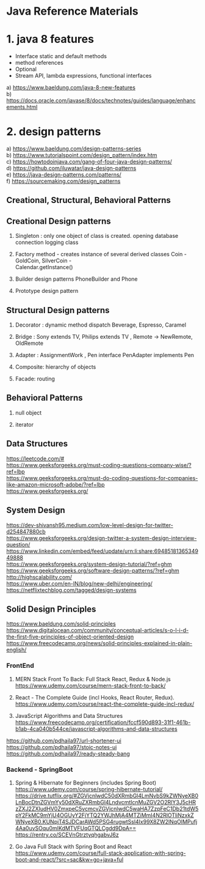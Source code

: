 # Java Reference Materials

# 1. java 8 features     

- Interface static and default methods
- method references
- Optional<T>
- Stream API, lambda expressions, functional interfaces

a) https://www.baeldung.com/java-8-new-features  <br>
b) https://docs.oracle.com/javase/8/docs/technotes/guides/language/enhancements.html

# 2. design patterns 

a) https://www.baeldung.com/design-patterns-series <br>
b) https://www.tutorialspoint.com/design_pattern/index.htm <br>
c) https://howtodoinjava.com/gang-of-four-java-design-patterns/ <br>
d) https://github.com/iluwatar/java-design-patterns <br>
e) https://java-design-patterns.com/patterns/	 <br>
f) https://sourcemaking.com/design_patterns	

## Creational, Structural, Behavioral Patterns
 
## Creational Design patterns 
1. Singleton : only one object of class is created. 
	opening database connection
	logging class

2. Factory method - creates instance of several derived classes
	Coin - GoldCoin, SilverCoin -  
	Calendar.getInstance()  

3. Builder design patterns 
	PhoneBuilder and Phone 

4. Prototype design pattern 

## Structural Design patterns 
1. Decorator : dynamic method dispatch
	Beverage, Espresso, Caramel

2. Bridge : Sony extends TV, Philips extends TV , Remote -> NewRemote, OldRemote 

3. Adapter : AssignmentWork , Pen interface
		PenAdapter implements Pen
4. Composite: hierarchy of objects

5. Facade: routing

## Behavioral Patterns


1. null object

2. iterator


## Data Structures
https://leetcode.com/# <br>
https://www.geeksforgeeks.org/must-coding-questions-company-wise/?ref=lbp <br>
https://www.geeksforgeeks.org/must-do-coding-questions-for-companies-like-amazon-microsoft-adobe/?ref=lbp <br>
https://www.geeksforgeeks.org/

## System Design
https://dev-shivansh95.medium.com/low-level-design-for-twitter-d254847880cb <br>
https://www.geeksforgeeks.org/design-twitter-a-system-design-interview-question/ <br>
https://www.linkedin.com/embed/feed/update/urn:li:share:6948518136534949888 <br>
https://www.geeksforgeeks.org/system-design-tutorial/?ref=ghm <br>
https://www.geeksforgeeks.org/software-design-patterns/?ref=ghm <br>
http://highscalability.com/ <br>
https://www.uber.com/en-IN/blog/new-delhi/engineering/ <br>
https://netflixtechblog.com/tagged/design-systems
	
## Solid Design Principles
https://www.baeldung.com/solid-principles <br>
https://www.digitalocean.com/community/conceptual-articles/s-o-l-i-d-the-first-five-principles-of-object-oriented-design	 <br>
https://www.freecodecamp.org/news/solid-principles-explained-in-plain-english/	<br>
	
	
### FrontEnd
	
1. MERN Stack Front To Back: Full Stack React, Redux & Node.js <br>
https://www.udemy.com/course/mern-stack-front-to-back/ <br>

2. React - The Complete Guide (incl Hooks, React Router, Redux). <br>
https://www.udemy.com/course/react-the-complete-guide-incl-redux/  <br>

3. JavaScript Algorithms and Data Structures <br>
https://www.freecodecamp.org/certification/fccf590d893-31f1-461b-b1ab-4ca040b544ce/javascript-algorithms-and-data-structures <br>

https://github.com/pdhaila97/url-shortener-ui <br>
https://github.com/pdhaila97/stoic-notes-ui <br>
https://github.com/pdhaila97/ready-steady-bang <br>

### Backend - SpringBoot	<br>

1. Spring & Hibernate for Beginners (includes Spring Boot) <br>
https://www.udemy.com/course/spring-hibernate-tutorial/ <br>
https://drive.tutflix.org/#ZGVjcnlwdC50dXRmbGl4LmNvbS9kZWNyeXB0LnBocDtnZGVmYy50dXRuZXRmbGl4LndvcmtlcnMuZGV2O2RlY3J5cHRzZXJ2ZXIudHV0ZmxpeC5vcmcvZGVjcnlwdC5waHA7ZzpFeC1Db21tdW5pY2FkMC9mYjU4OGUyY2FjYTQ2YWJhMjA4MTZiMmI4N2RlOTliNzxkZWNyeXB0.KUNpjT4SJDCarAWd5PSG4rugwtSsl4Ix99X8ZW2lNqOIMPufj4Aa0uvSOqu0mIKdMTVFUqGTQLCgdd9DpA== <br>
https://rentry.co/SCEVnGtrztyqhgabvJ6z <br>

2. Go Java Full Stack with Spring Boot and React <br>
https://www.udemy.com/course/full-stack-application-with-spring-boot-and-react/?src=sac&kw=go+java+ful	<br>
